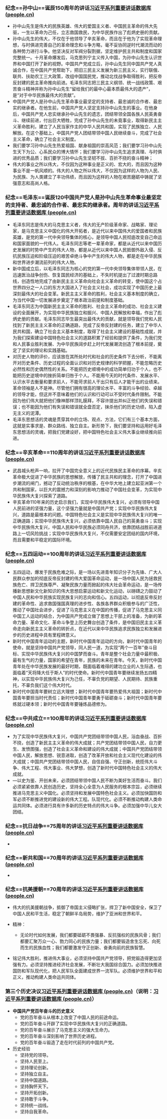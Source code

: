 ### 纪念==孙中山==诞辰150周年的讲话[习近平系列重要讲话数据库 (people.cn)](http://jhsjk.people.cn/article/28855099)

- 孙中山先生是伟大的民族英雄、伟大的爱国主义者、中国民主革命的伟大先驱，一生以革命为己任，立志救国救民，为中华民族作出了彪炳史册的贡献。
- 孙中山先生的伟大，不仅在于他领导了辛亥革命，而且在于他为了实现革命理想，与时俱进完善自己的革命理念和斗争方略，毫不妥协同逆时代潮流而动的各种势力进行斗争。他坚决反对军阀分裂割据，坚定维护民主共和制度和国家完整统一。十月革命爆发后，马克思列宁主义传入中国，为孙中山先生认识世界和中国打开了新的视野。中国共产党成立后，孙中山先生同中国共产党人真诚合作，在中国共产党帮助下，把旧三民主义发展为新三民主义，实行联俄、联共、扶助农工三大政策，改组中国国民党，推动北伐战争取得胜利，把反帝反封建的民主革命推向前进。毛泽东同志把三民主义纲领、统一战线政策、艰苦奋斗精神并称为孙中山先生“留给我们的最中心最本质最伟大的遗产”，是“对于中华民族最伟大的贡献”。
- 中国共产党人是孙中山先生革命事业最坚定的支持者、最忠诚的合作者、最忠实的继承者。在他生前，中国共产党人坚定支持孙中山先生的事业。在他身后，中国共产党人忠实继承孙中山先生的遗志，团结带领全国各族人民英勇奋斗、继续前进，付出巨大牺牲，完成了孙中山先生的未竟事业，取得新民主主义革命胜利，建立了人民当家作主的中华人民共和国，实现了民族独立、人民解放。在这个基础上，中国共产党人团结带领中国人民继续奋斗，完成了社会主义革命，确立了社会主义制度。
- 我们要学习孙中山先生热爱祖国、献身祖国的崇高风范；我们要学习孙中山先生天下为公、心系民众的博大情怀；我们要学习孙中山先生追求真理、与时俱进的优秀品质；我们要学习孙中山先生坚韧不拔、百折不挠的奋斗精神；
- 伟大的事业之所以伟大，不仅因为这种事业是正义的、宏大的，而且因为这种事业不是一帆风顺的。伟大的人物之所以伟大，不仅因为这样的人物为人民、为民族、为人类建立了丰功伟绩，而且因为这样的人物在艰苦磨砺中铸就了坚强意志和高尚人格。

### 纪念==毛泽东==诞辰120中国共产党人是孙中山先生革命事业最坚定的支持者、最忠诚的合作者、最忠实的继承者。周年的讲话[习近平系列重要讲话数据库 (people.cn)](http://jhsjk.people.cn/article/23954163)

- 毛泽东同志是伟大的马克思主义者，伟大的无产阶级革命家、战略家、理论家，是马克思主义中国化的伟大开拓者，是近代以来中国伟大的爱国者和民族英雄，是党的第一代中央领导集体的核心，是领导中国人民彻底改变自己命运和国家面貌的一代伟人。毛泽东同志等老一辈革命家，都是从近代以来中国历史发展的时势中产生的伟大人物，都是从近代以来中国人民抵御外敌入侵、反抗民族压迫和阶级压迫的艰苦卓绝斗争中产生的伟大人物，都是走在中华民族和世界进步潮流前列的伟大人物。
- 新中国成立后，以毛泽东同志为核心的党的第一代中央领导集体带领人民，在迅速医治战争创伤、恢复国民经济的基础上，不失时机提出了过渡时期总路线，创造性地完成了由新民主主义革命向社会主义革命的转变，使中国这个占世界四分之一人口的东方大国进入了社会主义社会，成功实现了中国历史上最深刻最伟大的社会变革。新民主主义革命的胜利，社会主义基本制度的确立，为当代中国一切发展进步奠定了根本政治前提和制度基础。
- 毛泽东同志为中国新民主主义革命的胜利、社会主义革命的成功、社会主义建设的全面展开，为实现中华民族独立和振兴、中国人民解放和幸福，作出了彪炳史册的贡献。毛泽东同志毕生最突出最伟大的贡献，就是领导我们党和人民找到了新民主主义革命的正确道路，完成了反帝反封建的任务，建立了中华人民共和国，确立了社会主义基本制度，取得了社会主义建设的基础性成就，并为我们探索建设中国特色社会主义的道路积累了经验和提供了条件，为我们党和人民事业胜利发展、为中华民族阔步赶上时代发展潮流创造了根本前提，奠定了坚实的理论和实践基础。
- 对历史人物的评价，应该放在其所处时代和社会的历史条件下去分析，不能离开对历史条件、历史过程的全面认识和对历史规律的科学把握，不能忽略历史必然性和历史偶然性的关系。不能把历史顺境中的成功简单归功于个人，也不能把历史逆境中的挫折简单归咎于个人。不能用今天的时代条件、发展水平、认识水平去衡量和要求前人，不能苛求前人干出只有后人才能干出的业绩来。革命领袖是人不是神。尽管他们拥有很高的理论水平、丰富的斗争经验、卓越的领导才能，但这并不意味着他们的认识和行动可以不受时代条件限制。不能因为他们伟大就把他们像神那样顶礼膜拜，不容许提出并纠正他们的失误和错误；也不能因为他们有失误和错误就全盘否定，抹杀他们的历史功绩，陷入虚无主义的泥潭。
- 毛泽东思想活的灵魂是贯穿其中的立场、观点、方法，它们有三个基本方面，这就是实事求是、群众路线、独立自主。新形势下，我们要坚持和运用好毛泽东思想活的灵魂，把我们党建设好，把中国特色社会主义伟大事业继续推向前进。

### 纪念==辛亥革命==110周年的讲话[习近平系列重要讲话数据库 (people.cn)](http://jhsjk.people.cn/article/32248718)

- 武昌城头枪声一响，拉开了中国完全意义上的近代民族民主革命的序幕。辛亥革命极大促进了中华民族的思想解放，传播了民主共和的理念，打开了中国进步潮流的闸门，撼动了反动统治秩序的根基，在中华大地上建立起亚洲第一个共和制国家，以巨大的震撼力和深刻的影响力推动了中国社会变革，为实现中华民族伟大复兴探索了道路。
- 辛亥革命110年来的历史启示我们，实现中华民族伟大复兴，必须有领导中国人民前进的坚强力量，这个坚强力量就是中国共产党；实现中华民族伟大复兴，道路是最根本的问题。中国特色社会主义是实现中华民族伟大复兴的唯一正确道路；实现中华民族伟大复兴，必须依靠中国人民自己的英勇奋斗；实现中华民族伟大复兴，中国人民和中华民族必须同舟共济，依靠团结战胜前进道路上一切风险挑战；实现中华民族伟大复兴，不仅需要安定团结的国内环境，而且需要和平稳定的国际环境。

### 纪念==五四运动==100周年的讲话[习近平系列重要讲话数据库 (people.cn)](http://jhsjk.people.cn/article/31061050)

- 五四运动，爆发于民族危难之际，是一场以先进青年知识分子为先锋、广大人民群众参加的彻底反帝反封建的伟大爱国革命运动，是一场中国人民为拯救民族危亡、捍卫民族尊严、凝聚民族力量而掀起的伟大社会革命运动，是一场传播新思想新文化新知识的伟大思想启蒙运动和新文化运动，以磅礴之力鼓动了中国人民和中华民族实现民族复兴的志向和信心。五四运动，以彻底反帝反封建的革命性、追求救国强国真理的进步性、各族各界群众积极参与的广泛性，推动了中国社会进步，促进了马克思主义在中国的传播，促进了马克思主义同中国工人运动的结合，为中国共产党成立做了思想上干部上的准备，为新的革命力量、革命文化、革命斗争登上历史舞台创造了条件，是中国旧民主主义革命走向新民主主义革命的转折点，在近代以来中华民族追求民族独立和发展进步的历史进程中具有里程碑意义。
- 新时代中国青年运动的主题，新时代中国青年运动的方向，新时代中国青年的使命，就是坚持中国共产党领导，同人民一道，为实现“两个一百年”奋斗目标、实现中华民族伟大复兴的中国梦而奋斗。青年是整个社会力量中最积极、最有生气的力量，国家的希望在青年，民族的未来在青年。今天，新时代中国青年处在中华民族发展的最好时期，既面临着难得的建功立业的人生际遇，也面临着“天将降大任于斯人”的时代使命。新时代中国青年要继续发扬五四精神，以实现中华民族伟大复兴为己任，不辜负党的期望、人民期待、民族重托，不辜负我们这个伟大时代。
- 新时代中国青年要树立远大理想；新时代中国青年要热爱伟大祖国；新时代中国青年要担当时代责任；新时代中国青年要勇于砥砺奋斗；新时代中国青年要练就过硬本领；新时代中国青年要锤炼品德修为。

### 纪念==中共成立==100周年的讲话[习近平系列重要讲话数据库 (people.cn)](http://jhsjk.people.cn/article/32146278)

- 为了实现中华民族伟大复兴，中国共产党团结带领中国人民，浴血奋战、百折不挠，创造了新民主主义革命的伟大成就；共产党团结带领中国人民，自力更生、发愤图强，创造了社会主义革命和建设的伟大成就；中国共产党团结带领中国人民，解放思想、锐意进取，创造了改革开放和社会主义现代化建设的伟大成就；中国共产党团结带领中国人民，自信自强、守正创新，统揽伟大斗争、伟大工程、伟大事业、伟大梦想，创造了新时代中国特色社会主义的伟大成就。
- —以史为鉴、开创未来，必须团结带领中国人民不断为美好生活而奋斗。我们必须紧紧依靠人民创造历史，坚持全心全意为人民服务的根本宗旨，必须继续推进马克思主义中国化。必须坚持和发展中国特色社会主义。必须加快国防和军必须不断推进党的建设新的伟大工程。队现代化。必须不断推动构建人类命运共同体。必须进行具有许多新的历史特点的伟大斗争。必须加强中华儿女大团结。

### 纪念==抗日战争==75周年的讲话[习近平系列重要讲话数据库 (people.cn)](http://jhsjk.people.cn/article/31848560)

- 

### 纪念==新共和国==70周年的讲话[习近平系列重要讲话数据库 (people.cn)](http://jhsjk.people.cn/article/31383364)

- 

### 纪念==抗美援朝==70周年的讲话[习近平系列重要讲话数据库 (people.cn)](http://jhsjk.people.cn/article/31904345)

- 伟大的抗美援朝战争，抵御了帝国主义侵略扩张，捍卫了新中国安全，保卫了中国人民和平生活，稳定了朝鲜半岛局势，维护了亚洲和世界和平。
- 精神：
  - 无论时代如何发展，我们都要砥砺不畏强暴、反抗强权的民族风骨；我们都要汇聚万众一心、勠力同心的民族力量；我们都要锻造舍生忘死、向死而生的民族血性；我们都要激发守正创新、奋勇向前的民族智慧。

- 铭记伟大胜利，推进伟大事业，必须坚持中国共产党领导，把党锻造得更加坚强有力。必须坚持推进经济社会发展，不断壮大我国综合国力。必须加快推进国防和军队现代化，把人民军队全面建成世界一流军队。必须维护世界和平和正义，推动构建人类命运共同体。

### 第三个历史决议[习近平系列重要讲话数据库 (people.cn)](http://jhsjk.people.cn/article/32284363)（说明：[习近平系列重要讲话数据库 (people.cn)](http://jhsjk.people.cn/article/32284171)）

- **中国共产党百年奋斗的历史意义**
  - 党的百年奋斗从根本上改变了中国人民的前途命运。
  - 党的百年奋斗开辟了实现中华民族伟大复兴的正确道路。
  - 党的百年奋斗展示了马克思主义的强大生命力。
  - 党的百年奋斗深刻影响了世界历史进程。
  - 党的百年奋斗锻造了走在时代前列的中国共产党。
- 历史经验
  - 坚持党的领导。
  - 坚持人民至上。
  - 坚持理论创新。
  - 坚持独立自主。
  - 坚持中国道路。
  - 坚持胸怀天下。
  - 坚持开拓创新。
  - 坚持敢于斗争。
  - 坚持统一战线。
  - 坚持自我革命。